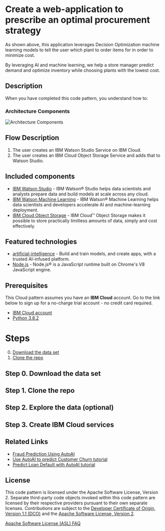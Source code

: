 # Create a web-application to prescribe an optimal procurement strategy

<!-- ![finalDemo](https://user-images.githubusercontent.com/10428517/82013347-f7e71500-962e-11ea-9c28-2dec7d5b30cd.gif) -->

As shown above, this application leverages Decision Optimization machine learning models to tell the user which plant to order items for in order to minimize cost.

By leveraging AI and machine learning, we help a store manager predict demand and optimize inventory while choosing plants with the lowest cost.

## Description

<!-- Using IBM AutoAI, you automate all the tasks involved in building predictive models for different requirements. You see how AutoAI generates great models quickly which save time and effort and aid in faster decision-making process. You create a model that from a data set that includes the age, sex, BMI, number-of-children, smoking preferences, region and charges to predict the health insurance premium cost that an individual pays. -->

When you have completed this code pattern, you understand how to:

<!-- * Setup, quickly, the services on IBM Cloud for building the model.
* Ingest the data and initiate the AutoAI process.
* Build different models using AutoAI and evaluate the performance.
* Choose the best model and complete the deployment.
* Generate predictions using the deployed model by making REST calls.
* Compare the process of using AutoAI and building the model manually.
* Visualize the deployed model using a front-end application. -->

### Architecture Components

![Architecture Components](https://media.github.ibm.com/user/21063/files/3b77e580-913c-11ea-9dea-425b1d4f4ee0)

## Flow Description
1. The user creates an IBM Watson Studio Service on IBM Cloud.
2. The user creates an IBM Cloud Object Storage Service and adds that to Watson Studio.
<!-- 3. The user uploads the insurance premium data file into Watson Studio.
4. The user creates an AutoAI Experiment to predict insurance premium on Watson Studio
5. AutoAI uses Watson Machine Learning to create several models, and the user deploys the best performing model.
6. The user uses the Flask web-application to connect to the deployed model and predict an insurance charge. -->

## Included components
*	[IBM Watson Studio](https://cloud.ibm.com/catalog/services/watson-studio) - IBM Watson® Studio helps data scientists and analysts prepare data and build models at scale across any cloud.
*	[IBM Watson Machine Learning](https://cloud.ibm.com/catalog/services/machine-learning) - IBM Watson® Machine Learning helps data scientists and developers accelerate AI and machine-learning deployment. 
*	[IBM Cloud Object Storage](https://cloud.ibm.com/catalog/services/cloud-object-storage) - IBM Cloud™ Object Storage makes it possible to store practically limitless amounts of data, simply and cost effectively.

## Featured technologies
+ [artificial-intelligence](https://developer.ibm.com/technologies/artificial-intelligence/) - Build and train models, and create apps, with a trusted AI-infused platform.
+ [Node.js](https://nodejs.org/) - Node.js® is a JavaScript runtime built on Chrome's V8 JavaScript engine.

## Prerequisites

This Cloud pattern assumes you have an **IBM Cloud** account. Go to the 
link below to sign up for a no-charge trial account - no credit card required. 
  - [IBM Cloud account](https://tinyurl.com/y4mzxow5)
  - [Python 3.8.2](https://www.python.org/downloads/release/python-382/)

# Steps
0. [Download the data set ](#step-0-Download-the-data-set)
1. [Clone the repo](#step-1-clone-the-repo)
<!-- 2. [Explore the data (optional)](#step-2-explore-the-data-optional)
3. [Create IBM Cloud services](#step-3-create-ibm-cloud-services)
4. [Create and Run AutoAI experiment](#step-4-create-and-run-autoai-experiment)
5. [Create a deployment and test your model](#step-5-create-a-deployment-and-test-your-model)
6. [Create a notebook from your model (optional)](#step-6-create-a-notebook-from-your-model-optional)
7. [Run the application](#step-7-run-the-application) -->

## Step 0. Download the data set 

## Step 1. Clone the repo

## Step 2. Explore the data (optional)

## Step 3. Create IBM Cloud services

## Related Links
* [Fraud Prediction Using AutoAI](https://github.com/IBM/predict-fraud-using-auto-ai)
* [Use AutoAI to predict Customer Churn tutorial](https://developer.ibm.com/tutorials/watson-studio-auto-ai/)
* [Predict Loan Default with AutoAI tutorial](https://developer.ibm.com/tutorials/generate-machine-learning-model-pipelines-to-choose-the-best-model-for-your-problem-autoai/)

## License
This code pattern is licensed under the Apache Software License, Version 2. Separate third-party code objects invoked within this code pattern are licensed by their respective providers pursuant to their own separate licenses. Contributions are subject to the [Developer Certificate of Origin, Version 1.1 (DCO)](https://developercertificate.org/) and the [Apache Software License, Version 2](https://www.apache.org/licenses/LICENSE-2.0.txt).

[Apache Software License (ASL) FAQ](https://www.apache.org/foundation/license-faq.html#WhatDoesItMEAN)

